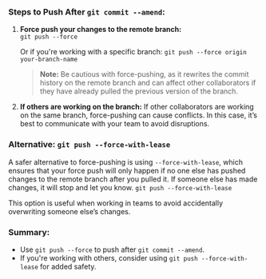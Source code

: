 ### Steps to Push After `git commit --amend`:

1. **Force push your changes to the remote branch:**    
    `git push --force`
    
    Or if you're working with a specific branch:
    `git push --force origin your-branch-name`
    
    > **Note:** Be cautious with force-pushing, as it rewrites the commit history on the remote branch and can affect other collaborators if they have already pulled the previous version of the branch.
    
2. **If others are working on the branch:** If other collaborators are working on the same branch, force-pushing can cause conflicts. In this case, it’s best to communicate with your team to avoid disruptions.
    

### Alternative: `git push --force-with-lease`

A safer alternative to force-pushing is using `--force-with-lease`, which ensures that your force push will only happen if no one else has pushed changes to the remote branch after you pulled it. If someone else has made changes, it will stop and let you know.
`git push --force-with-lease`

This option is useful when working in teams to avoid accidentally overwriting someone else’s changes.

### Summary:

- Use `git push --force` to push after `git commit --amend`.
- If you're working with others, consider using `git push --force-with-lease` for added safety.